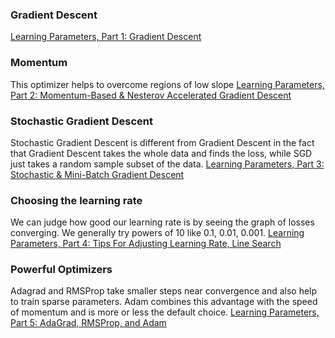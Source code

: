 ### Gradient Descent
[Learning Parameters, Part 1: Gradient Descent](https://towardsdatascience.com/learning-parameters-part-1-eb3e8bb9ffbb)

### Momentum
This optimizer helps to overcome regions of low slope [Learning Parameters, Part 2: Momentum-Based & Nesterov Accelerated Gradient Descent
](https://towardsdatascience.com/learning-parameters-part-2-a190bef2d12)

### Stochastic Gradient Descent
Stochastic Gradient Descent is different from Gradient Descent in the fact that Gradient Descent takes the whole data and finds the loss, while SGD just takes a random sample subset of the data. [Learning Parameters, Part 3: Stochastic & Mini-Batch Gradient Descent](https://towardsdatascience.com/learning-parameters-part-3-ee8558f65dd7)

### Choosing the learning rate
We can judge how good our learning rate is by seeing the graph of losses converging. We generally try powers of 10 like 0.1, 0.01, 0.001. [Learning Parameters, Part 4: Tips For Adjusting Learning Rate, Line Search](https://towardsdatascience.com/learning-parameters-part-4-6a18d1d3000b)

### Powerful Optimizers
Adagrad and RMSProp take smaller steps near convergence and also help to train sparse parameters. Adam combines this advantage with the speed of momentum and is more or less the default choice. [Learning Parameters, Part 5: AdaGrad, RMSProp, and Adam](https://towardsdatascience.com/learning-parameters-part-5-65a2f3583f7d)
